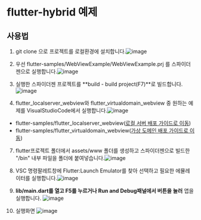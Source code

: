 # flutter-hybrid 예제

## 사용법

1. git clone 으로 프로젝트를 로컬환경에 설치합니다.![image](https://github.com/user-attachments/assets/87dd5980-b9d0-463a-a7a1-67a8f47223c1)


2. 우선 flutter-samples/WebViewExample/WebViewExample.prj 를 스파이더젠으로 실행합니다.![image](https://github.com/user-attachments/assets/aa1a80b8-c007-43a4-9ea0-e6b1b0f60815)


3. 실행한 스파이더젠 프로젝트를 **build - build project(F7)**로 빌드합니다.![image](https://github.com/user-attachments/assets/94dc018f-b09d-4545-97f4-5e9b9d33fade)


5. flutter_localserver_webview와 flutter_virtualdomain_webview 중 원하는 예제를 VisualStudioCode에서 실행합니다.![image](https://github.com/user-attachments/assets/03c7ba9f-2edb-40f4-b820-19cc62ce67dd)
 - flutter-samples/flutter_localserver_webview([로컬 서버 배포 가이드로 이동](https://app.gitbook.com/o/-LBZXDVJlvS84TyZbgov/s/a1djbpbzXMGAimyJz5v8/08.-mobile-app/02.-flutter-hybrid/02.-flutter/a.-android-ios))
 - flutter-samples/flutter_virtualdomain_webview([가상 도메인 배포 가이드로 이동](https://app.gitbook.com/o/-LBZXDVJlvS84TyZbgov/s/a1djbpbzXMGAimyJz5v8/08.-mobile-app/02.-flutter-hybrid/02.-flutter/b.-android))


7. flutter프로젝트 폴더에서 assets/www 폴더를 생성하고 스파이더젠으로 빌드한 "/bin" 내부 파일을 폴더에 붙여넣습니다.![image](https://github.com/user-attachments/assets/533022b5-7f58-477d-8ca7-a9f81c0a958d)


8. VSC 명령팔레트창에 Flutter:Launch Emulator를 찾아 선택하고 필요한 에뮬레이터를 실행합니다.![image](https://github.com/user-attachments/assets/41917d33-e45d-465a-9055-64be4a562b4f)


9. **lib/main.dart를 열고 F5를 누르거나 Run and Debug패널에서 버튼을 눌러** 앱을 실행합니다. ![image](https://github.com/user-attachments/assets/40543034-4f69-4760-b589-ce97fd332e6b)


10. 실행화면 ![image](https://github.com/user-attachments/assets/2b336750-5a8e-42f8-a0c5-78aea8521956)
